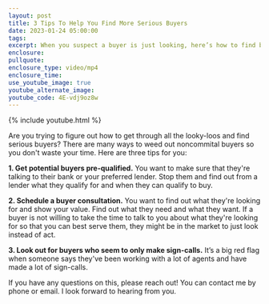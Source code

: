 ```yaml
---
layout: post
title: 3 Tips To Help You Find More Serious Buyers
date: 2023-01-24 05:00:00
tags:
excerpt: When you suspect a buyer is just looking, here’s how to find better.
enclosure:
pullquote:
enclosure_type: video/mp4
enclosure_time:
use_youtube_image: true
youtube_alternate_image:
youtube_code: 4E-vdj9oz8w
---
```

{% include youtube.html %}

Are you trying to figure out how to get through all the looky-loos and find serious buyers? There are many ways to weed out noncommital buyers so you don't waste your time. Here are three tips for you:&nbsp;

**1\. Get potential buyers pre-qualified.** You want to make sure that they're talking to their bank or your preferred lender. Stop them and find out from a lender what they qualify for and when they can qualify to buy.&nbsp;

**2\. Schedule a buyer consultation.** You want to find out what they're looking for and show your value. Find out what they need and what they want. If a buyer is not willing to take the time to talk to you about what they're looking for so that you can best serve them, they might be in the market to just look instead of act.&nbsp;

**3\. Look out for buyers who seem to only make sign-calls.** It’s a big red flag when someone says they've been working with a lot of agents and have made a lot of sign-calls.&nbsp;

If you have any questions on this, please reach out! You can contact me by phone or email. I look forward to hearing from you.